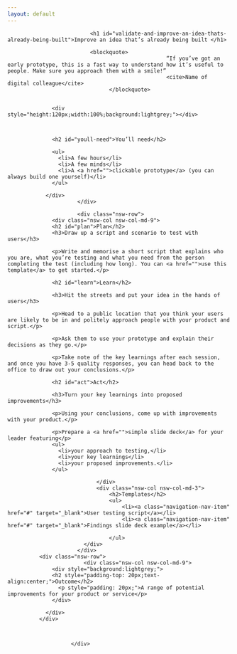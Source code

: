 ```yaml
---
layout: default
---
```

<div class="nsw-grid">
						  <div class="nsw-row nsw-m-bottom-sm">
						    <div class="nsw-col">

                              <h1 id="validate-and-improve-an-idea-thats-already-being-built">Improve an idea that’s already being built </h1>

                              <blockquote>
                      								  “If you’ve got an early prototype, this is a fast way to understand how it’s useful to people. Make sure you approach them with a smile!”
                      								  <cite>Name of digital colleague</cite>
                      				</blockquote>


                  <div style="height:120px;width:100%;background:lightgrey;"></div>



                  <h2 id="youll-need">You’ll need</h2>

                  <ul>
                    <li>A few hours</li>
                    <li>A few minds</li>
                    <li>A <a href="">clickable prototype</a> (you can always build one yourself)</li>
                  </ul>

                </div>
						  </div>

						  <div class="nsw-row">
                  <div class="nsw-col nsw-col-md-9">
                  <h2 id="plan">Plan</h2>
                  <h3>Draw up a script and scenario to test with users</h3>

                  <p>Write and memorise a short script that explains who you are, what you’re testing and what you need from the person completing the test (including how long). You can <a href="">use this template</a> to get started.</p>

                  <h2 id="learn">Learn</h2>

                  <h3>Hit the streets and put your idea in the hands of users</h3>

                  <p>Head to a public location that you think your users are likely to be in and politely approach people with your product and script.</p>

                  <p>Ask them to use your prototype and explain their decisions as they go.</p>

                  <p>Take note of the key learnings after each session, and once you have 3-5 quality responses, you can head back to the office to draw out your conclusions.</p>

                  <h2 id="act">Act</h2>

                  <h3>Turn your key learnings into proposed improvements</h3>

                  <p>Using your conclusions, come up with improvements with your product.</p>

                  <p>Prepare a <a href="">simple slide deck</a> for your leader featuring</p>
                  <ul>
                    <li>your approach to testing,</li>
                    <li>your key learnings</li>
                    <li>your proposed improvements.</li>
                  </ul>

							    </div>
							    <div class="nsw-col nsw-col-md-3">
									<h2>Templates</h2>
									<ul>
										<li><a class="navigation-nav-item" href="#" target="_blank">User testing script</a></li>
										<li><a class="navigation-nav-item" href="#" target="_blank">Findings slide deck example</a></li>

									</ul>
						    </div>
						  </div>
              <div class="nsw-row">
						    <div class="nsw-col nsw-col-md-9">
                  <div style="background:lightgrey;">
                  <h2 style="padding-top: 20px;text-align:center;">Outcome</h2>
                    <p style="padding: 20px;">A range of potential improvements for your product or service</p>
                  </div>

                </div>
              </div>



						</div>

